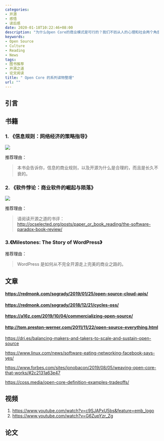 ```yaml
---
categories:
- 开源
- 感悟
- 读后感
date: 2020-01-18T10:22:46+08:00
description: "为什么Open Core的商业模式是可行的？我们不妨从人的心理和社会两个角度来探索一番，因为经济是要建立在这两个元素之上的，在进一步探究之前，我们不妨找找相关的资料。"
keywords:
- Open Source
- Culture
- Reading
- News
tags:
- 图书推荐
- 开源之道
- 论文阅读
title: " Open Core 的系列读物整理"
url: ""
---
```


## 引言

## 书籍

### 1. 《信息规则：网络经济的策略指导》

![](https://img3.doubanio.com/view/subject/l/public/s29588162.jpg)

推荐理由：

> 本书会告诉你，信息的商业规则，以及开源为什么是合理的，而且是长久不衰的。

### 2. 《软件悖论：商业软件的崛起与陨落》

![](https://softwareparadox.files.wordpress.com/2014/05/cover-w-border.png?w=400&h=600)

推荐理由：

> 请阅读开源之道的书评：http://ocselected.org/posts/paper_or_book_reading/the-software-paradox-book-review/

###  3.《Milestones: The Story of WordPress》 

推荐理由：

> WordPress 是如何从不完全开源走上完美的商业之路的。

## 文章

####  https://redmonk.com/sogrady/2019/01/25/open-source-cloud-apis/

####  https://redmonk.com/sogrady/2018/12/21/cycles-oss/

#### https://a16z.com/2019/10/04/commercializing-open-source/

#### http://tom.preston-werner.com/2011/11/22/open-source-everything.html

https://dri.es/balancing-makers-and-takers-to-scale-and-sustain-open-source

https://www.linux.com/news/software-eating-networking-facebook-says-yes/

https://www.forbes.com/sites/jonobacon/2019/08/05/weaving-open-core-that-works/#2c2131a63e47

https://coss.media/open-core-definition-examples-tradeoffs/

## 视频

1.  https://www.youtube.com/watch?v=c9SJAPxU5bs&feature=emb_logo
2. https://www.youtube.com/watch?v=G6ZupYzr_Zg

## 论文

